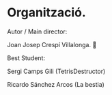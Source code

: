 # Organització.

Autor / Main director:

Joan Josep Crespí Villalonga. 👀

Best Student:

Sergi Camps Gili (TetrisDestructor)

Ricardo Sánchez Arcos (La bestia)
